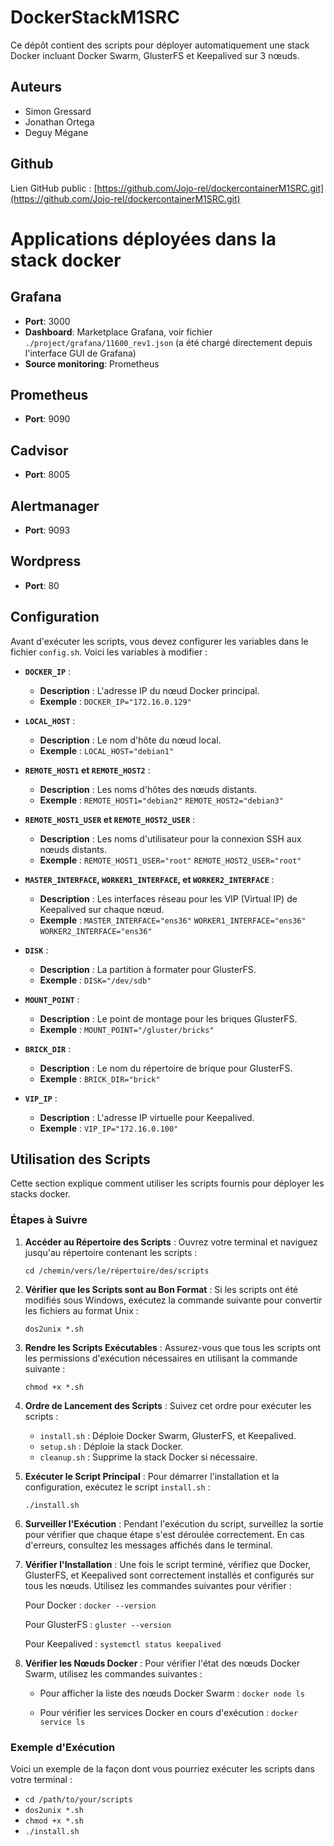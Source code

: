 # DockerStackM1SRC

Ce dépôt contient des scripts pour déployer automatiquement une stack Docker incluant Docker Swarm, GlusterFS et Keepalived sur 3 nœuds.

## Auteurs
- Simon Gressard
- Jonathan Ortega
- Deguy Mégane

## Github

Lien GitHub public : [https://github.com/Jojo-rel/dockercontainerM1SRC.git](https://github.com/Jojo-rel/dockercontainerM1SRC.git)

# Applications déployées dans la stack docker

## Grafana
- **Port**: 3000
- **Dashboard**: Marketplace Grafana, voir fichier `./project/grafana/11600_rev1.json` (a été chargé directement depuis l'interface GUI de Grafana)
- **Source monitoring**: Prometheus

## Prometheus
- **Port**: 9090

## Cadvisor
- **Port**: 8005

## Alertmanager
- **Port**: 9093
  
## Wordpress
- **Port**: 80
## Configuration

Avant d'exécuter les scripts, vous devez configurer les variables dans le fichier `config.sh`. Voici les variables à modifier :

- **`DOCKER_IP`** : 
  - **Description** : L'adresse IP du nœud Docker principal.
  - **Exemple** : `DOCKER_IP="172.16.0.129"`

- **`LOCAL_HOST`** : 
  - **Description** : Le nom d'hôte du nœud local.
  - **Exemple** : `LOCAL_HOST="debian1"`

- **`REMOTE_HOST1` et `REMOTE_HOST2`** : 
  - **Description** : Les noms d'hôtes des nœuds distants.
  - **Exemple** :
    `REMOTE_HOST1="debian2"`
    `REMOTE_HOST2="debian3"`

- **`REMOTE_HOST1_USER` et `REMOTE_HOST2_USER`** : 
  - **Description** : Les noms d'utilisateur pour la connexion SSH aux nœuds distants.
  - **Exemple** :
    `REMOTE_HOST1_USER="root"`
    `REMOTE_HOST2_USER="root"`

- **`MASTER_INTERFACE`, `WORKER1_INTERFACE`, et `WORKER2_INTERFACE`** : 
  - **Description** : Les interfaces réseau pour les VIP (Virtual IP) de Keepalived sur chaque nœud.
  - **Exemple** :
    `MASTER_INTERFACE="ens36"`
    `WORKER1_INTERFACE="ens36"`
    `WORKER2_INTERFACE="ens36"`

- **`DISK`** : 
  - **Description** : La partition à formater pour GlusterFS.
  - **Exemple** : `DISK="/dev/sdb"`

- **`MOUNT_POINT`** : 
  - **Description** : Le point de montage pour les briques GlusterFS.
  - **Exemple** : `MOUNT_POINT="/gluster/bricks"`

- **`BRICK_DIR`** : 
  - **Description** : Le nom du répertoire de brique pour GlusterFS.
  - **Exemple** : `BRICK_DIR="brick"`

- **`VIP_IP`** : 
  - **Description** : L'adresse IP virtuelle pour Keepalived.
  - **Exemple** : `VIP_IP="172.16.0.100"`

## Utilisation des Scripts

Cette section explique comment utiliser les scripts fournis pour déployer les stacks docker.

### Étapes à Suivre

1. **Accéder au Répertoire des Scripts** :
   Ouvrez votre terminal et naviguez jusqu'au répertoire contenant les scripts :

   `cd /chemin/vers/le/répertoire/des/scripts`

2. **Vérifier que les Scripts sont au Bon Format** :
   Si les scripts ont été modifiés sous Windows, exécutez la commande suivante pour convertir les fichiers au format Unix :

   `dos2unix *.sh`

3. **Rendre les Scripts Exécutables** :
   Assurez-vous que tous les scripts ont les permissions d'exécution nécessaires en utilisant la commande suivante :

   `chmod +x *.sh`

4. **Ordre de Lancement des Scripts** :
   Suivez cet ordre pour exécuter les scripts :
   - `install.sh` : Déploie Docker Swarm, GlusterFS, et Keepalived.
   - `setup.sh` : Déploie la stack Docker.
   - `cleanup.sh` : Supprime la stack Docker si nécessaire.

5. **Exécuter le Script Principal** :
   Pour démarrer l'installation et la configuration, exécutez le script `install.sh` :

   `./install.sh`

6. **Surveiller l'Exécution** :
   Pendant l'exécution du script, surveillez la sortie pour vérifier que chaque étape s'est déroulée correctement. En cas d'erreurs, consultez les messages affichés dans le terminal.

7. **Vérifier l'Installation** :
   Une fois le script terminé, vérifiez que Docker, GlusterFS, et Keepalived sont correctement installés et configurés sur tous les nœuds. Utilisez les commandes suivantes pour vérifier :

   Pour Docker :
   `docker --version`

   Pour GlusterFS :
   `gluster --version`

   Pour Keepalived :
   `systemctl status keepalived`

8. **Vérifier les Nœuds Docker** :
   Pour vérifier l'état des nœuds Docker Swarm, utilisez les commandes suivantes :

   - Pour afficher la liste des nœuds Docker Swarm :
     `docker node ls`

   - Pour vérifier les services Docker en cours d'exécution :
     `docker service ls`

### Exemple d'Exécution

Voici un exemple de la façon dont vous pourriez exécuter les scripts dans votre terminal :

   - `cd /path/to/your/scripts`
   - `dos2unix *.sh`
   - `chmod +x *.sh`
   - `./install.sh`
